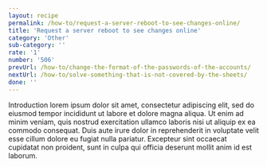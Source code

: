 ```yaml
---
layout: recipe
permalink: /how-to/request-a-server-reboot-to-see-changes-online/
title: 'Request a server reboot to see changes online'
category: 'Other'
sub-category: ''
rate: '1'
number: '506'
prevUrl: /how-to/change-the-format-of-the-passwords-of-the-accounts/
nextUrl: /how-to/solve-something-that-is-not-covered-by-the-sheets/
done: ''
---
```


Introduction lorem ipsum dolor sit amet, consectetur adipiscing elit, sed do eiusmod tempor incididunt ut labore et dolore magna aliqua. Ut enim ad minim veniam, quis nostrud exercitation ullamco laboris nisi ut aliquip ex ea commodo consequat. Duis aute irure dolor in reprehenderit in voluptate velit esse cillum dolore eu fugiat nulla pariatur. Excepteur sint occaecat cupidatat non proident, sunt in culpa qui officia deserunt mollit anim id est laborum.

